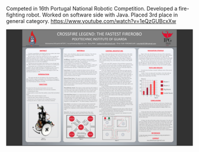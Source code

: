 Competed in 16th Portugal National Robotic Competition. Developed a fire-fighting robot. Worked on software side with Java. Placed 3rd place in general category.
https://www.youtube.com/watch?v=1eQzGUBcxXw

![POSTER](poster.png)
